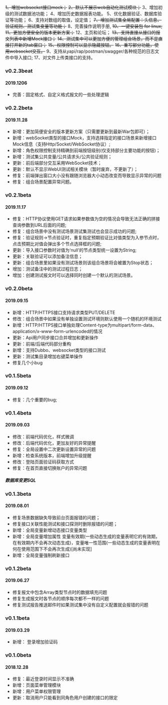 ~~1、增加websocket接口mock；~~
~~2、默认不展示web自动化测试模块；~~
3、增加初级的测试数据池功能；
4、增加历史数据报表功能。
5、优化数据验证、数据库验证等功能；
6、支持对数组的取值，设定值；
~~7、增加测试集全局配置：头信息、验证规则、测试集变量等功能；~~
8、完善操作说明手册,
~~10、一键安装包 for linux;~~
~~11、更加方便安全的版本更新方案；~~
12、主页和论坛；
~~13、支持直接从接口的报文列表中新增Mock接口；~~
~~14、测试集中可以更加方便的管理组合场景，而不是直接打开新的tab窗口；~~
~~15、权限控制可以显示隐藏按钮。~~
~~16、重写部分功能，使用websocket交互。~~
9、支持从yapi/rap/postman/swagger/各种规范的日志文件中导入接口;
17、对文件上传类接口的支持。


### v0.2.3beat
#### 2019.1206
- 完善：固定格式、自定义格式报文的一些处理逻辑


### v0.2.2beta
#### 2019.11.28
- 新增：更加简便安全的版本更新方案（只需要更新到最新War包即可）；
- 新增：webSocket类型的接口Mock，支持选择指定的接口场景来新增接口Mock信息（支持Http/Socket/WebSocket协议）;
- 新增：角色权限控制支持精确到前端按钮级别(仅支持部分主要功能的按钮)；
- 新增：测试集公共变量/公共请求头/公共验证规则；
- 更新：前后端部分交互采用WebSocket技术；
- 更新：默认不显示WebUI测试相关模块（暂时废弃，不更新了）；
- 修复：前端弹出窗口大小没有跟随浏览器大小动态改变而导致显示异常的问题
- 修复：组合场景配置异常问题。



### v0.2.1beta
#### 2019.11.17
- 修复：HTTP协议使用GET请求如果参数值为空的情况会导致无法正确的拼接查询参数到URL后面的问题;
- 修复：组合场景中没有测试场景测试集测试也会显示成功的问题;
- 修复：验证规则->节点验证时，重复指定预期验证比对值类型为入参节点时，点击预期比对值会弹出多个节点选择框的问题;
- 更新：导入接口参数时对值为‘null’的节点类型统一设置为String;
- 更新：关联验证可以添加备注信息；
- 更新：组合场景里如果没有测试场景则该组合场景将会被置为Stop状态；
- 增加：测试备注中的测试过程日志；
- 增加：创建测试报文时可以选择同时创建一个默认的测试场景。

### v0.2.0beta
#### 2019.09.15
- 新增：HTTP/HTTPS接口支持请求类型PUT/DELETE
- 修改：组合场景中如果没有单独设置测试环境则默认使用一个随机的环境测试
- 新增：HTTP/HTTPS接口单独处理Content-type为multipart/form-data、application/x-www-form-urlencoded的情况
- 更新：Api用户同步接口合并增加和更新操作
- 更新：前端/后端代码部分重构
- 新增：支持Dubbo、websocket类型的接口测试
- 更新：测试集目录增加右键菜单操作
- 修复几个小bug


### v0.1.5beta
#### 2019.09.12
- 修复：几个重要的bug;


### v0.1.4beta
#### 2019.09.03
- 修改：前端代码优化，样式微调
- 修改：后端代码优化，更加友好的异常提醒
- 修复：全局设置中二次更新设置异常的问题
- 新增：检查系统版本，前端增加升级提醒
- 修改：登陆页面验证码获取方式
- 修复：在首页直接切换账户的异常问题
##### 数据库变更SQL



### v0.1.3beta
#### 2019.08.01
- 修复场景数据缺失导致前台页面报错的问题；
- 修复接口关联性能测试和接口探测时删除报错的问题；
- 新增：全局变量新增动态接口变量类型
- 新增：全局变量增加属性 变量有效期(一些动态生成的变量表明它的有效期，在有效期内不会再次动态生成)，变量唯一性范围(一些动态生成的变量表明在何在使用范围下不会再次生成)[尚未实现]
- 新增：全局变量强制刷新接口


### v0.1.2beta
#### 2019.06.27
- 修复报文中包含Array类型节点时的数据填充问题
- 修复生成报文时各节点的顺序每次都不一样的问题
- 修复测试报告推送邮件时如果测试集中没有自定义配置就会报错的问题

### v0.1.1beta
#### 2019.03.29
- 新增： 登录增加验证码

### v0.1.0beta
#### 2018.12.28
-  修复：最近登录时间显示不准确
-  新增：页面菜单管理模块
-  新增：用户菜单权限管理
-  更新：取消用户只能看到同角色用户创建的接口的限定



